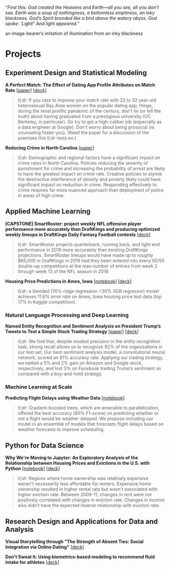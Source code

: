 _“First this: God created the Heavens and Earth—all you see, all you don’t see. Earth was a soup of nothingness, a bottomless emptiness, an inky blackness. God’s Spirit brooded like a bird above the watery abyss. God spoke: ‘Light!’ And light appeared.”_

an image-bearer’s imitation of illumination from an inky blackness

# Projects

## Experiment Design and Statistical Modeling
**A Perfect Match: The Effect of Dating App Profile Attributes on Match Rate** \[[paper](https://github.com/paulrpetit/DataSciencePortfolio/blob/portfolio/ExperimentDesignAndStatisticalModeling/ExperimentsAndCausality/prestigious-dates.pdf)\] \[[deck](https://github.com/paulrpetit/DataSciencePortfolio/blob/portfolio/ExperimentDesignAndStatisticalModeling/ExperimentsAndCausality/w241%20-%20Prestigious%20Dates.pdf)\] 
> _tl;dr_: If you care to improve your match rate with 22 to 32 year-old heterosexual Bay Area women on the popular dating app, Hinge, during the most prolific pandemic of the century, don't lie (or tell the truth) about having graduated from a prestigious university (UC Berkeley, in particular). _Do_ try to get a high-caliber job (especially as a data engineer at Google). Don't worry about being prosocial (ie. counseling foster you). (Read the paper for a discussion of the premises this tl;dr rests on.)

**Reducing Crime in North Carolina** \[[paper](https://github.com/paulrpetit/DataSciencePortfolio/blob/portfolio/ExperimentDesignAndStatisticalModeling/StatisticsForDataScience/Garyfallos_MacLean_Petit_W203_Lab_3.pdf)\] 
> _tl;dr_: Demographic and regional factors have a significant impact on crime rates in North Carolina. Policies reducing the severity of punishment for crime and increasing the probability of arrest are likely to have the greatest impact on crime rate. Creative policies to stymie the destructive interference of density and poverty likely could have significant impact on reduction in crime. Responding effectively to crime requires far more nuanced approach than deployment of police in areas of high crime.
  
## Applied Machine Learning
**\[CAPSTONE\] SmartRoster: project weekly NFL offensive player performance more accurately than DraftKings and producing optimized weekly lineups in DraftKings Daily Fantasy Football contests** \[[deck](https://github.com/paulrpetit/DSPortfolio/blob/portfolio/Capstone/%5BW210%20Capstone%5D%20Daily%20Fantasy%20Football%20Betting%20Final%20Presentation.pdf)\]
> _tl;dr_: SmartRoster projects quarterback, running back, and tight end performance in 2019 more accurately than existing DraftKings projections. SmartRoster lineups would have made up to roughly $65,000 in DraftKings in 2019 had they been entered into every 50/50 double-up competitions at the max number of entries from week 2 through week 13 of the NFL season in 2019.


**Housing Price Predictions in Ames, Iowa** \[[notebook](https://github.com/paulrpetit/DataSciencePortfolio/blob/portfolio/AppliedMachineLearning/w207_final_project_moore_petit.ipynb)\] \[[deck](https://github.com/paulrpetit/DataSciencePortfolio/blob/portfolio/AppliedMachineLearning/W207%20Final%20Project.pdf)\]  
> _tl;dr_: a blended (70% ridge regression +30% XGB regressor) model achieves 11.6% error rate on Ames, Iowa housing price test data (top 17% in Kaggle competition).

### Natural Language Processing and Deep Learning 
**Named Entity Recognition and Sentiment Analysis on President Trump’s Tweets to Test a Simple Stock Trading Strategy** \[[paper](https://github.com/paulrpetit/DataSciencePortfolio/blob/portfolio/AppliedMachineLearning/NLPAndDeepLearning/%5BW266%20Final%20Project%5D%20Jung_Petit%20Trading%20Tips%20from%20Trump's%20Twitter.pdf)\] \[[deck](https://github.com/paulrpetit/DataSciencePortfolio/blob/portfolio/AppliedMachineLearning/NLPAndDeepLearning/%5BW266%20Final%20Project%20Presentation%5D%20Jung_Petit%20Trading%20Tips%20from%20Trump's%20Twitter.pdf)\]
>_tl;dr_: We find that, despite modest precision in the entity recognition task, strong recall allows us to recognize 82% of the organizations in our test set. Our best sentiment analysis model, a convolutional neural network, scored an 81% accuracy rate. Applying our trading strategy, we netted a 5% and 2% gain on Amazon and Google stock, respectively, and lost 3% on Facebook trading Trump’s sentiment as compared with a buy-and-hold strategy.

### Machine Learning at Scale
**Predicting Flight Delays using Weather Data** \[[notebook](https://databricks-prod-cloudfront.cloud.databricks.com/public/4027ec902e239c93eaaa8714f173bcfc/5281736801604993/1818549097511472/5287691976773311/latest.html)\]
> _tl;dr_: Gradient-boosted trees, which are amenable to parallelization, offered the best accuracy (80% F1-score) on predicting whether or not a flight would be weather delayed. We propose including our model in an ensemble of models that forecasts flight delays based on weather forecasts to improve scheduling.

## Python for Data Science
**Why We're Moving to Jupyter: An Exploratory Analysis of the Relationship between Housing Prices and Evictions in the U.S. with Python** \[[notebook](https://github.com/paulrpetit/DataSciencePortfolio/blob/portfolio/PythonForDataScience/project_2_eviction_dataset_exploration_q_2_analysis.ipynb)\] \[[deck](https://github.com/paulrpetit/DataSciencePortfolio/blob/portfolio/PythonForDataScience/W200%20Fall18%20_%20Thursday%2C%204_00%20_%20Project%202_%20Why%20We%E2%80%99re%20Moving%20to%20Jupyter%20_%20Petit%20Sohn.pdf)\] 
> _tl;dr_: Regions where home ownership was relatively expensive weren't necessarily less affordable for renters. Expensive home ownership resulted in higher rental rate but wasn't associated with higher eviction rate. Between 2009-11, changes in rent were not positively correlated with changes in eviction rate. Changes in income also didn’t have the expected inverse relationship with eviction rate.

## Research Design and Applications for Data and Analysis
**Visual Storytelling through "The Strength of Absent Ties: Social Integration via Online Dating"** \[[deck](https://github.com/paulrpetit/DataSciencePortfolio/blob/portfolio/ResearchDesignAndApplicationsforDataAndAnalysis/W201%20Fall18%20_%20Live%20Session%20Thursday%2C%206_30%20pm%20_%20Week%209%20_%20Paul.pdf)\] 

**Don't Sweat It: Using biometrics-based modeling to recommend fluid intake for athletes** \[[deck](https://github.com/paulrpetit/DataSciencePortfolio/blob/portfolio/ResearchDesignAndApplicationsforDataAndAnalysis/W201%20_%20Thursday%206_30pm%20_%20Week%2014%20%20_%20Group%201%20_%20Kumar%20Petit%20Sen%20FINAL%20.pdf)\]
